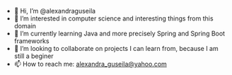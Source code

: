 - 👋 Hi, I’m @alexandraguseila
- 👀 I’m interested in computer science and interesting things from this domain
- 🌱 I’m currently learning Java and more precisely Spring and Spring Boot frameworks
- 💞️ I’m looking to collaborate on projects I can learn from, because I am still a beginer
- 📫 How to reach me: alexandra_guseila@yahoo.com

<!---
alexandraguseila/alexandraguseila is a ✨ special ✨ repository because its `README.md` (this file) appears on your GitHub profile.
You can click the Preview link to take a look at your changes.
--->
